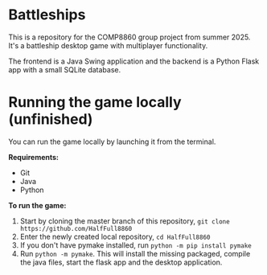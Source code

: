 # Battleships

This is a repository for the COMP8860 group project from summer 2025. It's a battleship desktop game with multiplayer functionality.

The frontend is a Java Swing application and the backend is a Python Flask app with a small SQLite database.

# Running the game locally (unfinished)

You can run the game locally by launching it from the terminal. 

**Requirements:**
- Git
- Java
- Python

**To run the game:**
1. Start by cloning the master branch of this repository, `git clone https://github.com/HalfFull8860`
2. Enter the newly created local repository, `cd HalfFull8860`
3. If you don't have pymake installed, run `python -m pip install pymake`
4. Run `python -m pymake`. This will install the missing packaged, compile the java files, start the flask app and the desktop application.
